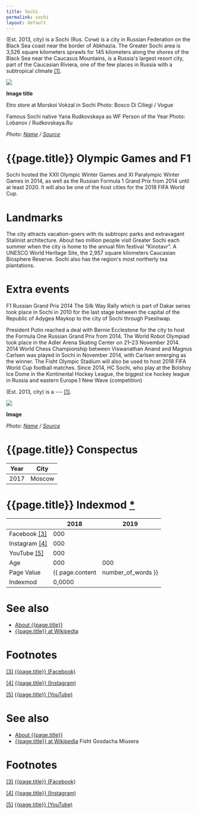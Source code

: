 ```yaml
---
title: Sochi
permalink: sochi
layout: default
---
```


(Est. 2013, city) is a Sochi (Rus. Сочи) is a city in Russian Federation on the Black Sea coast near the border of Abkhazia. The Greater Sochi area is 3,526 square kilometers sprawls for 145 kilometers along the shores of the Black Sea near the Caucasus Mountains, is a Russia's largest resort city, part of the Caucasian Riviera, one of the few places in Russia with a subtropical climate <span id="a1">[\[1\]](#f1)</span>.

![](/encyclopedia/images/image-name.jpg)

**Image title**

Etro store at Morskoi Vokzal in Sochi
Photo: Bosco Di Ciliegi / Vogue

Famous Sochi native Yana Rudkovskaya as WF Person of the Year
Photo: Lobanov / Rudkovskaya.Ru

*Photo: [Name](index) / [Source](index)*

# {{page.title}} Olympic Games and F1

Sochi hosted the XXII Olympic Winter Games and XI Paralympic Winter Games in 2014, as well as the Russian Formula 1 Grand Prix from 2014 until at least 2020. It will also be one of the host cities for the 2018 FIFA World Cup.

# Landmarks

The city attracts vacation-goers with its subtropic parks and extravagant Stalinist architecture. About two million people visit Greater Sochi each summer when the city is home to the annual film festival “Kinotavr”. A UNESCO World Heritage Site, the 2,957 square kilometers Caucasian Biosphere Reserve. Sochi also has the region's most northerly tea plantations.

# Extra events

F1 Russian Grand Prix 2014 The Silk Way Rally which is part of Dakar series took place in Sochi in 2010 for the last stage between the capital of the Republic of Adygea Maykop to the city of Sochi through Pseshwap.

President Putin reached a deal with Bernie Ecclestone for the city to host the Formula One Russian Grand Prix from 2014.
The World Robot Olympiad took place in the Adler Arena Skating Center on 21–23 November 2014.
2014 World Chess Championship between Viswanathan Anand and Magnus Carlsen was played in Sochi in November 2014, with Carlsen emerging as the winner.
The Fisht Olympic Stadium will also be used to host 2018 FIFA World Cup football matches.
Since 2014, HC Sochi, who play at the Bolshoy Ice Dome in the Kontinental Hockey League, the biggest ice hockey league in Russia and eastern Europe.1
New Wave (competition)

(Est. 2013, city) is a --- <span id="a1">[\[1\]](#f1)</span>.

![](/encyclopedia/images/{{page.permalink}}.jpg)

**Image**

*Photo: [Name](index) / [Source](index)*

# {{page.title}} Conspectus

|Year|City|
|-|-|
|2017|Moscow|

# {{page.title}} Indexmod [*](indexmod)

||2018|2019|
|-|-|-|
|Facebook <span id="a3">[\[3\]](#f3)</span>|000||
|Instagram <span id="a4">[\[4\]](#f4)</span>|000||
|YouTube <span id="a5">[\[5\]](#f5)</span>|000||
|Age|000|000|
|Page Value|{{ page.content | number_of_words }}||
|Indexmod|0,0000||

# See also

+ [About {{page.title}}](index)
+ [{{page.title}} at Wikipedia](index)

# Footnotes

[[3]](#a3) <span id="f3"></span> [{{page.title}} (Facebook)](index)

[[4]](#a4) <span id="f4"></span> [{{page.title}} (Instagram)](index)

[[5]](#a5) <span id="f5"></span> [{{page.title}} (YouTube)](index)



# See also

+ [About {{page.title}}](index)
+ [{{page.title}} at Wikipedia](index)
Fisht
Gosdacha Miusera

# Footnotes

[[3]](#a3) <span id="f3"></span> [{{page.title}} (Facebook)](index)

[[4]](#a4) <span id="f4"></span> [{{page.title}} (Instagram)](index)

[[5]](#a5) <span id="f5"></span> [{{page.title}} (YouTube)](index)
